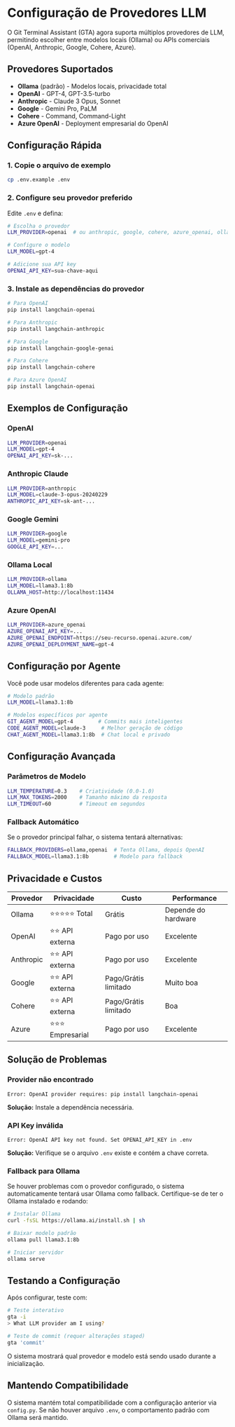 # Configuração de Provedores LLM

O Git Terminal Assistant (GTA) agora suporta múltiplos provedores de LLM, permitindo escolher entre modelos locais (Ollama) ou APIs comerciais (OpenAI, Anthropic, Google, Cohere, Azure).

## Provedores Suportados

- **Ollama** (padrão) - Modelos locais, privacidade total
- **OpenAI** - GPT-4, GPT-3.5-turbo
- **Anthropic** - Claude 3 Opus, Sonnet
- **Google** - Gemini Pro, PaLM
- **Cohere** - Command, Command-Light
- **Azure OpenAI** - Deployment empresarial do OpenAI

## Configuração Rápida

### 1. Copie o arquivo de exemplo

```bash
cp .env.example .env
```

### 2. Configure seu provedor preferido

Edite `.env` e defina:

```bash
# Escolha o provedor
LLM_PROVIDER=openai  # ou anthropic, google, cohere, azure_openai, ollama

# Configure o modelo
LLM_MODEL=gpt-4

# Adicione sua API key
OPENAI_API_KEY=sua-chave-aqui
```

### 3. Instale as dependências do provedor

```bash
# Para OpenAI
pip install langchain-openai

# Para Anthropic
pip install langchain-anthropic

# Para Google
pip install langchain-google-genai

# Para Cohere
pip install langchain-cohere

# Para Azure OpenAI
pip install langchain-openai
```

## Exemplos de Configuração

### OpenAI

```bash
LLM_PROVIDER=openai
LLM_MODEL=gpt-4
OPENAI_API_KEY=sk-...
```

### Anthropic Claude

```bash
LLM_PROVIDER=anthropic
LLM_MODEL=claude-3-opus-20240229
ANTHROPIC_API_KEY=sk-ant-...
```

### Google Gemini

```bash
LLM_PROVIDER=google
LLM_MODEL=gemini-pro
GOOGLE_API_KEY=...
```

### Ollama Local

```bash
LLM_PROVIDER=ollama
LLM_MODEL=llama3.1:8b
OLLAMA_HOST=http://localhost:11434
```

### Azure OpenAI

```bash
LLM_PROVIDER=azure_openai
AZURE_OPENAI_API_KEY=...
AZURE_OPENAI_ENDPOINT=https://seu-recurso.openai.azure.com/
AZURE_OPENAI_DEPLOYMENT_NAME=gpt-4
```

## Configuração por Agente

Você pode usar modelos diferentes para cada agente:

```bash
# Modelo padrão
LLM_MODEL=llama3.1:8b

# Modelos específicos por agente
GIT_AGENT_MODEL=gpt-4        # Commits mais inteligentes
CODE_AGENT_MODEL=claude-3     # Melhor geração de código
CHAT_AGENT_MODEL=llama3.1:8b  # Chat local e privado
```

## Configuração Avançada

### Parâmetros de Modelo

```bash
LLM_TEMPERATURE=0.3    # Criatividade (0.0-1.0)
LLM_MAX_TOKENS=2000    # Tamanho máximo da resposta
LLM_TIMEOUT=60         # Timeout em segundos
```

### Fallback Automático

Se o provedor principal falhar, o sistema tentará alternativas:

```bash
FALLBACK_PROVIDERS=ollama,openai  # Tenta Ollama, depois OpenAI
FALLBACK_MODEL=llama3.1:8b        # Modelo para fallback
```

## Privacidade e Custos

| Provedor | Privacidade | Custo | Performance |
|----------|-------------|-------|-------------|
| Ollama | ⭐⭐⭐⭐⭐ Total | Grátis | Depende do hardware |
| OpenAI | ⭐⭐ API externa | Pago por uso | Excelente |
| Anthropic | ⭐⭐ API externa | Pago por uso | Excelente |
| Google | ⭐⭐ API externa | Pago/Grátis limitado | Muito boa |
| Cohere | ⭐⭐ API externa | Pago/Grátis limitado | Boa |
| Azure | ⭐⭐⭐ Empresarial | Pago por uso | Excelente |

## Solução de Problemas

### Provider não encontrado

```
Error: OpenAI provider requires: pip install langchain-openai
```

**Solução:** Instale a dependência necessária.

### API Key inválida

```
Error: OpenAI API key not found. Set OPENAI_API_KEY in .env
```

**Solução:** Verifique se o arquivo `.env` existe e contém a chave correta.

### Fallback para Ollama

Se houver problemas com o provedor configurado, o sistema automaticamente tentará usar Ollama como fallback. Certifique-se de ter o Ollama instalado e rodando:

```bash
# Instalar Ollama
curl -fsSL https://ollama.ai/install.sh | sh

# Baixar modelo padrão
ollama pull llama3.1:8b

# Iniciar servidor
ollama serve
```

## Testando a Configuração

Após configurar, teste com:

```bash
# Teste interativo
gta -i
> What LLM provider am I using?

# Teste de commit (requer alterações staged)
gta 'commit'
```

O sistema mostrará qual provedor e modelo está sendo usado durante a inicialização.

## Mantendo Compatibilidade

O sistema mantém total compatibilidade com a configuração anterior via `config.py`. Se não houver arquivo `.env`, o comportamento padrão com Ollama será mantido.
